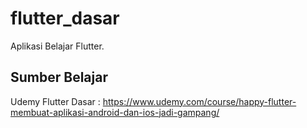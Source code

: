 # flutter_dasar

Aplikasi Belajar Flutter.

## Sumber Belajar 
Udemy Flutter Dasar :
https://www.udemy.com/course/happy-flutter-membuat-aplikasi-android-dan-ios-jadi-gampang/
